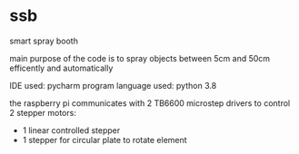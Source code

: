 # ssb
smart spray booth

main purpose of the code is to spray objects between 5cm and 50cm efficently and automatically

IDE used: pycharm
program language used: python 3.8

the raspberry pi communicates with 2 TB6600 microstep drivers to control 2 stepper motors:
- 1 linear controlled stepper
- 1 stepper for circular plate to rotate element
